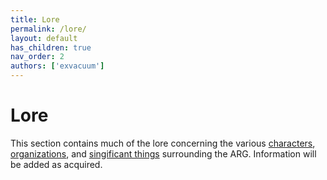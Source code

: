 ```yaml
---
title: Lore
permalink: /lore/
layout: default
has_children: true
nav_order: 2
authors: ['exvacuum']
---
```


# Lore
This section contains much of the lore concerning the various [characters](characters), [organizations](organizations), and [singificant things](significant-things) surrounding the ARG. Information will be added as acquired.